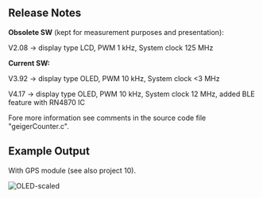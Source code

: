 ## Release Notes 

**Obsolete SW** (kept for measurement purposes and presentation):

V2.08 -> display type LCD, PWM 1 kHz, System clock 125 MHz

**Current SW:**

V3.92 -> display type OLED, PWM 10 kHz, System clock <3 MHz

V4.17 -> display type OLED, PWM 10 kHz, System clock 12 MHz, added BLE feature with RN4870 IC

Fore more information see comments in the source code file "geigerCounter.c".

## Example Output

With GPS module (see also project 10).

![OLED-scaled](https://github.com/Florian-Wilhelm/Raspberry-Pi/assets/77980708/4041ded5-5f8f-4de6-808a-c2b74051ebaa)

